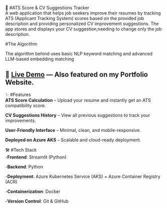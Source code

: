 📄 #ATS Score & CV Suggestions Tracker  
A web application that helps job seekers improve their resumes by tracking ATS (Applicant Tracking System) scores based on the provided job description and providing personalized CV improvement suggestions.
The app stores and displays your CV suggestion,needing to change only the job description.

#The Algorithm  

The algorithm behind uses basic NLP keyword matching and advanced LLM-based embedding matching

🚀 [Live Demo](https://example.com) — Also featured on my Portfolio Website.  
---  
✨ #Features  
**ATS Score Calculation** – Upload your resume and instantly get an ATS compatibility score.

**CV Suggestions History** – View all previous suggestions to track your improvements.

**User-Friendly Interface** – Minimal, clean, and mobile-responsive.

**Deployed on Azure AKS** – Scalable and cloud-ready deployment.

🛠️ #Tech Stack  
-**Frontend**: Streamlit (Python)

-**Backend**: Python

-**Deployment**: Azure Kubernetes Service (AKS) + Azure Container Registry (ACR)

-**Containerization**: Docker

-**Version Control**: Git & GitHub

